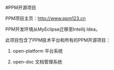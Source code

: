#PPM开源项目

PPM项目主页：http://www.ppm123.cn

PPM开发环境从MyEclipse迁移至Intellij Idea。

此项目包含了PPM技术平台和所有的PPM开源项目：

1. open-platform 平台系统

2. open-doc 文档管理系统